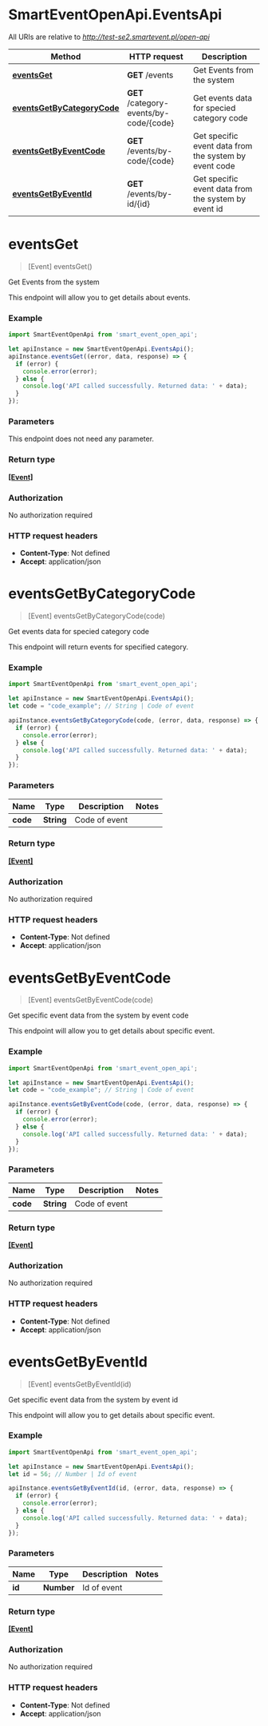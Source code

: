 # SmartEventOpenApi.EventsApi

All URIs are relative to *http://test-se2.smartevent.pl/open-api*

Method | HTTP request | Description
------------- | ------------- | -------------
[**eventsGet**](EventsApi.md#eventsGet) | **GET** /events | Get Events from the system
[**eventsGetByCategoryCode**](EventsApi.md#eventsGetByCategoryCode) | **GET** /category-events/by-code/{code} | Get events data for specied category code
[**eventsGetByEventCode**](EventsApi.md#eventsGetByEventCode) | **GET** /events/by-code/{code} | Get specific event data from the system by event code
[**eventsGetByEventId**](EventsApi.md#eventsGetByEventId) | **GET** /events/by-id/{id} | Get specific event data from the system by event id

<a name="eventsGet"></a>
# **eventsGet**
> [Event] eventsGet()

Get Events from the system

This endpoint will allow you to get details about events.

### Example
```javascript
import SmartEventOpenApi from 'smart_event_open_api';

let apiInstance = new SmartEventOpenApi.EventsApi();
apiInstance.eventsGet((error, data, response) => {
  if (error) {
    console.error(error);
  } else {
    console.log('API called successfully. Returned data: ' + data);
  }
});
```

### Parameters
This endpoint does not need any parameter.

### Return type

[**[Event]**](Event.md)

### Authorization

No authorization required

### HTTP request headers

 - **Content-Type**: Not defined
 - **Accept**: application/json

<a name="eventsGetByCategoryCode"></a>
# **eventsGetByCategoryCode**
> [Event] eventsGetByCategoryCode(code)

Get events data for specied category code

This endpoint will return events for specified category.

### Example
```javascript
import SmartEventOpenApi from 'smart_event_open_api';

let apiInstance = new SmartEventOpenApi.EventsApi();
let code = "code_example"; // String | Code of event

apiInstance.eventsGetByCategoryCode(code, (error, data, response) => {
  if (error) {
    console.error(error);
  } else {
    console.log('API called successfully. Returned data: ' + data);
  }
});
```

### Parameters

Name | Type | Description  | Notes
------------- | ------------- | ------------- | -------------
 **code** | **String**| Code of event | 

### Return type

[**[Event]**](Event.md)

### Authorization

No authorization required

### HTTP request headers

 - **Content-Type**: Not defined
 - **Accept**: application/json

<a name="eventsGetByEventCode"></a>
# **eventsGetByEventCode**
> [Event] eventsGetByEventCode(code)

Get specific event data from the system by event code

This endpoint will allow you to get details about specific event.

### Example
```javascript
import SmartEventOpenApi from 'smart_event_open_api';

let apiInstance = new SmartEventOpenApi.EventsApi();
let code = "code_example"; // String | Code of event

apiInstance.eventsGetByEventCode(code, (error, data, response) => {
  if (error) {
    console.error(error);
  } else {
    console.log('API called successfully. Returned data: ' + data);
  }
});
```

### Parameters

Name | Type | Description  | Notes
------------- | ------------- | ------------- | -------------
 **code** | **String**| Code of event | 

### Return type

[**[Event]**](Event.md)

### Authorization

No authorization required

### HTTP request headers

 - **Content-Type**: Not defined
 - **Accept**: application/json

<a name="eventsGetByEventId"></a>
# **eventsGetByEventId**
> [Event] eventsGetByEventId(id)

Get specific event data from the system by event id

This endpoint will allow you to get details about specific event.

### Example
```javascript
import SmartEventOpenApi from 'smart_event_open_api';

let apiInstance = new SmartEventOpenApi.EventsApi();
let id = 56; // Number | Id of event

apiInstance.eventsGetByEventId(id, (error, data, response) => {
  if (error) {
    console.error(error);
  } else {
    console.log('API called successfully. Returned data: ' + data);
  }
});
```

### Parameters

Name | Type | Description  | Notes
------------- | ------------- | ------------- | -------------
 **id** | **Number**| Id of event | 

### Return type

[**[Event]**](Event.md)

### Authorization

No authorization required

### HTTP request headers

 - **Content-Type**: Not defined
 - **Accept**: application/json

